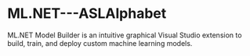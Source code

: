 # ML.NET---ASLAlphabet
ML.NET Model Builder is an intuitive graphical Visual Studio extension to build, train, and deploy custom machine learning models.
